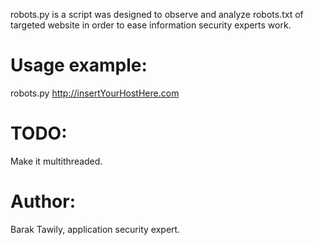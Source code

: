 robots.py is a script was designed to observe and analyze robots.txt of targeted website in order to ease information security experts work.

# Usage example:
robots.py http://insertYourHostHere.com

# TODO:
Make it multithreaded.

# Author:
Barak Tawily, application security expert.
